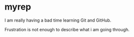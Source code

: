 # myrep
I am really having a bad time learning Git and GitHub.

Frustration is not enough to describe what i am going through.
